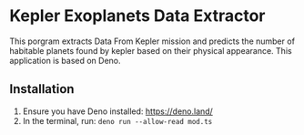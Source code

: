 # Kepler Exoplanets Data Extractor

This porgram extracts Data From Kepler mission and predicts the number of habitable planets found by kepler based on their physical appearance. This application is based on Deno.

## Installation

1. Ensure you have Deno installed: https://deno.land/
2. In the terminal, run: `deno run --allow-read mod.ts`